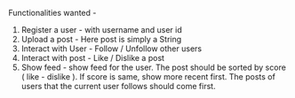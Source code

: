 Functionalities wanted - 

1. Register a user - with username and user id
2. Upload a post - Here post is simply a String
3. Interact with User - Follow / Unfollow other users
4. Interact with post - Like / Dislike a post
5. Show feed - show feed for the user. The post should be sorted by score ( like - dislike ). If score is same, show more recent first. The posts of users that the current user follows should come first.
